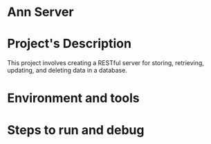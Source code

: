# Ann Server

# Project's Description
This project involves creating a RESTful server for storing, retrieving, updating, and deleting data in a database.

# Environment and tools

# Steps to run and debug
